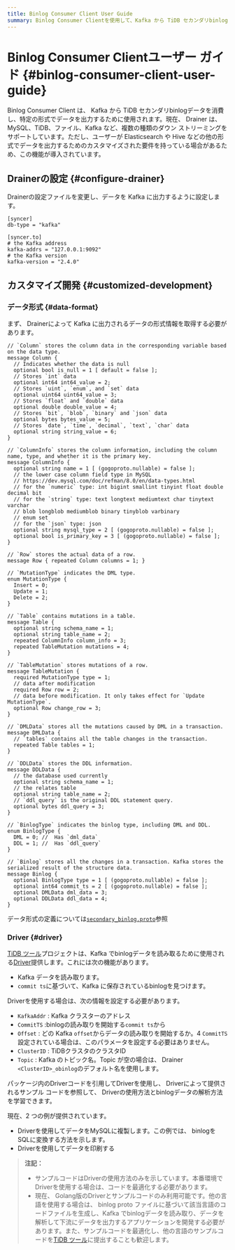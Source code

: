 ```yaml
---
title: Binlog Consumer Client User Guide
summary: Binlog Consumer Clientを使用して、Kafka から TiDB セカンダリbinlogデータを消費し、特定の形式でデータを出力します。
---
```


# Binlog Consumer Clientユーザー ガイド {#binlog-consumer-client-user-guide}

Binlog Consumer Client は、 Kafka から TiDB セカンダリbinlogデータを消費し、特定の形式でデータを出力するために使用されます。現在、 Drainer は、MySQL、TiDB、ファイル、Kafka など、複数の種類のダウン ストリーミングをサポートしています。ただし、ユーザーが Elasticsearch や Hive などの他の形式でデータを出力するためのカスタマイズされた要件を持っている場合があるため、この機能が導入されています。

## Drainerの設定 {#configure-drainer}

Drainerの設定ファイルを変更し、データを Kafka に出力するように設定します。

    [syncer]
    db-type = "kafka"

    [syncer.to]
    # the Kafka address
    kafka-addrs = "127.0.0.1:9092"
    # the Kafka version
    kafka-version = "2.4.0"

## カスタマイズ開発 {#customized-development}

### データ形式 {#data-format}

まず、 Drainerによって Kafka に出力されるデータの形式情報を取得する必要があります。

    // `Column` stores the column data in the corresponding variable based on the data type.
    message Column {
      // Indicates whether the data is null
      optional bool is_null = 1 [ default = false ];
      // Stores `int` data
      optional int64 int64_value = 2;
      // Stores `uint`, `enum`, and `set` data
      optional uint64 uint64_value = 3;
      // Stores `float` and `double` data
      optional double double_value = 4;
      // Stores `bit`, `blob`, `binary` and `json` data
      optional bytes bytes_value = 5;
      // Stores `date`, `time`, `decimal`, `text`, `char` data
      optional string string_value = 6;
    }

    // `ColumnInfo` stores the column information, including the column name, type, and whether it is the primary key.
    message ColumnInfo {
      optional string name = 1 [ (gogoproto.nullable) = false ];
      // the lower case column field type in MySQL
      // https://dev.mysql.com/doc/refman/8.0/en/data-types.html
      // for the `numeric` type: int bigint smallint tinyint float double decimal bit
      // for the `string` type: text longtext mediumtext char tinytext varchar
      // blob longblob mediumblob binary tinyblob varbinary
      // enum set
      // for the `json` type: json
      optional string mysql_type = 2 [ (gogoproto.nullable) = false ];
      optional bool is_primary_key = 3 [ (gogoproto.nullable) = false ];
    }

    // `Row` stores the actual data of a row.
    message Row { repeated Column columns = 1; }

    // `MutationType` indicates the DML type.
    enum MutationType {
      Insert = 0;
      Update = 1;
      Delete = 2;
    }

    // `Table` contains mutations in a table.
    message Table {
      optional string schema_name = 1;
      optional string table_name = 2;
      repeated ColumnInfo column_info = 3;
      repeated TableMutation mutations = 4;
    }

    // `TableMutation` stores mutations of a row.
    message TableMutation {
      required MutationType type = 1;
      // data after modification
      required Row row = 2;
      // data before modification. It only takes effect for `Update MutationType`.
      optional Row change_row = 3;
    }

    // `DMLData` stores all the mutations caused by DML in a transaction.
    message DMLData {
      // `tables` contains all the table changes in the transaction.
      repeated Table tables = 1;
    }

    // `DDLData` stores the DDL information.
    message DDLData {
      // the database used currently
      optional string schema_name = 1;
      // the relates table
      optional string table_name = 2;
      // `ddl_query` is the original DDL statement query.
      optional bytes ddl_query = 3;
    }

    // `BinlogType` indicates the binlog type, including DML and DDL.
    enum BinlogType {
      DML = 0; //  Has `dml_data`
      DDL = 1; //  Has `ddl_query`
    }

    // `Binlog` stores all the changes in a transaction. Kafka stores the serialized result of the structure data.
    message Binlog {
      optional BinlogType type = 1 [ (gogoproto.nullable) = false ];
      optional int64 commit_ts = 2 [ (gogoproto.nullable) = false ];
      optional DMLData dml_data = 3;
      optional DDLData ddl_data = 4;
    }

データ形式の定義については[`secondary_binlog.proto`](https://github.com/pingcap/tidb/blob/release-8.1/pkg/tidb-binlog/proto/proto/secondary_binlog.proto)参照

### Driver {#driver}

[TiDB ツール](https://github.com/pingcap/tidb-tools/)プロジェクトは、Kafka でbinlogデータを読み取るために使用される[Driver](https://github.com/pingcap/tidb/tree/release-8.1/pkg/tidb-binlog/driver)提供します。これには次の機能があります。

-   Kafka データを読み取ります。
-   `commit ts`に基づいて、Kafka に保存されているbinlogを見つけます。

Driverを使用する場合は、次の情報を設定する必要があります。

-   `KafkaAddr` : Kafka クラスターのアドレス
-   `CommitTS` :binlogの読み取りを開始する`commit ts`から
-   `Offset` : どの Kafka `offset`からデータの読み取りを開始するか。4 `CommitTS`設定されている場合は、このパラメータを設定する必要はありません。
-   `ClusterID` : TiDBクラスタのクラスタID
-   `Topic` : Kafka のトピック名。Topic が空の場合は、 Drainer `<ClusterID>_obinlog`のデフォルト名を使用します。

パッケージ内のDriverコードを引用してDriverを使用し、 Driverによって提供されるサンプル コードを参照して、 Driverの使用方法とbinlogデータの解析方法を学習できます。

現在、2 つの例が提供されています。

-   Driverを使用してデータをMySQLに複製します。この例では、 binlogをSQLに変換する方法を示します。
-   Driverを使用してデータを印刷する

> **注記：**
>
> -   サンプルコードはDriverの使用方法のみを示しています。本番環境でDriverを使用する場合は、コードを最適化する必要があります。
> -   現在、 Golang版のDriverとサンプルコードのみ利用可能です。他の言語を使用する場合は、 binlog proto ファイルに基づいて該当言語のコードファイルを生成し、Kafka でbinlogデータを読み取り、データを解析して下流にデータを出力するアプリケーションを開発する必要があります。また、サンプルコードを最適化し、他の言語のサンプルコードを[TiDB ツール](https://github.com/pingcap/tidb-tools)に提出することも歓迎します。
